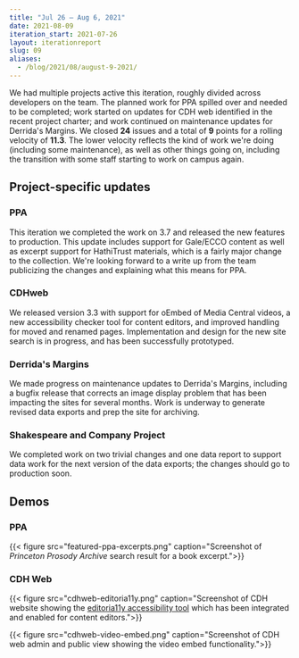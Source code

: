 ```yaml
---
title: "Jul 26 — Aug 6, 2021"
date: 2021-08-09
iteration_start: 2021-07-26
layout: iterationreport
slug: 09
aliases:
  - /blog/2021/08/august-9-2021/
---
```


We had multiple projects active this iteration, roughly divided across developers on the team. The planned work for PPA spilled over and needed to be completed; work started on updates for CDH web identified in the recent project charter; and work continued on maintenance updates for Derrida's Margins.  We closed **24** issues and a total of **9** points for a rolling velocity of **11.3**. The lower velocity reflects the kind of work we're doing (including some maintenance), as well as other things going on, including the transition with some staff starting to work on campus again.

## Project-specific updates

### PPA

This iteration we completed the work on 3.7 and released the new features to production. This update includes support for Gale/ECCO content as well as excerpt support for HathiTrust materials, which is a fairly major change to the collection. We're looking forward to a write up from the team publicizing the changes and explaining what this means for PPA.

### CDHweb

We released version 3.3 with support for oEmbed of Media Central videos, a new accessibility checker tool for content editors, and improved handling for moved and renamed pages.  Implementation and design for the new site search is in progress, and has been successfully prototyped.

### Derrida's Margins

We made progress on maintenance updates to Derrida's Margins, including a bugfix release that corrects an image display problem that has been impacting the sites for several months. Work is underway to generate revised data exports and prep the site for archiving.

### Shakespeare and Company Project

We completed work on two trivial changes and one data report to support data work for the next version of the data exports; the changes should go to production soon.

## Demos

### PPA
{{< figure src="featured-ppa-excerpts.png" caption="Screenshot of _Princeton Prosody Archive_ search result for a book excerpt.">}}

### CDH Web
{{< figure src="cdhweb-editoria11y.png" caption="Screenshot of CDH website showing the [editoria11y accessibility tool](https://itmaybejj.github.io/editoria11y/) which has been integrated and enabled for content editors.">}}

{{< figure src="cdhweb-video-embed.png" caption="Screenshot of CDH web admin and public view showing the video embed functionality.">}}








